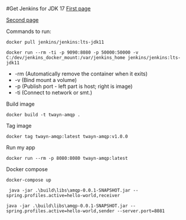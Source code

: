 #Get Jenkins for JDK 17
[First page](https://www.jenkins.io/blog/2022/03/21/java17-preview-availability/)

[Second page](https://www.jenkins.io/doc/administration/requirements/jenkins-on-java-17/)

Commands to run:
```
docker pull jenkins/jenkins:lts-jdk11
```

```
docker run --rm -ti -p 9090:8080 -p 50000:50000 -v C:/dev/jenkins_docker_mount:/var/jenkins_home jenkins/jenkins:lts-jdk11
```
- -rm (Automatically remove the container when it exits)
- -v (Bind mount a volume)
- -p (Publish port - left part is host; right is image)
- -ti (Connect to network or smt.)

Build image
```
docker build -t twayn-amqp . 
```

Tag image
```
docker tag twayn-amqp:latest twayn-amqp:v1.0.0
```

Run my app
```
docker run --rm -p 8080:8080 twayn-amqp:latest
```

Docker compose
```
docker-compose up
```

```
 java -jar .\build\libs\amqp-0.0.1-SNAPSHOT.jar --spring.profiles.active=hello-world,receiver
```

```
java -jar .\build\libs\amqp-0.0.1-SNAPSHOT.jar --spring.profiles.active=hello-world,sender --server.port=8081
```